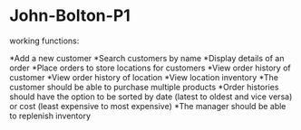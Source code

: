 # John-Bolton-P1

working functions:

*Add a new customer
*Search customers by name
*Display details of an order
*Place orders to store locations for customers
*View order history of customer
*View order history of location
*View location inventory
*The customer should be able to purchase multiple products
*Order histories should have the option to be sorted by date (latest to oldest and vice versa) or cost (least expensive to most expensive)
*The manager should be able to replenish inventory
